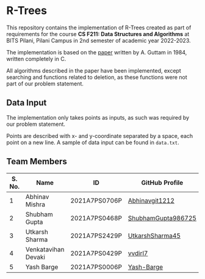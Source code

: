 # R-Trees

This repository contains the implementation of R-Trees created as part of requirements for the course **CS F211: Data Structures and Algorithms** at BITS Pilani, Pilani Campus in 2nd semester of academic year 2022-2023.

The implementation is based on the [paper](http://www-db.deis.unibo.it/courses/SI-LS/papers/Gut84.pdf) written by A. Guttam in 1984, written completely in C.

All algorithms described in the paper have been implemented, except searching and functions related to deletion, as these functions were not part of our problem statement.

## Data Input

The implementation only takes points as inputs, as such was required by our problem statement.

Points are described with x- and y-coordinate separated by a space, each point on a new line. A sample of data input can be found in `data.txt`.

## Team Members

| S. No. | Name                | ID            |  GitHub Profile                                             |
| ------ | ------------------- | ------------- | ----------------------------------------------------------- |
| 1      | Abhinav Mishra      | 2021A7PS0706P | [Abhinavgit1212](https://github.com/Abhinavgit1212)         |
| 2      | Shubham Gupta       | 2021A7PS0468P | [ShubhamGupta986725](https://github.com/ShubhamGupta986725) |
| 3      | Utkarsh Sharma      | 2021A7PS2429P | [UtkarshSharma45](https://github.com/UtkarshSharma45)       |
| 4      | Venkatavihan Devaki | 2021A7PS0429P | [vvdirl7](https://github.com/vvdirl7)                       |
| 5      | Yash Barge          | 2021A7PS0006P | [Yash-Barge](https://github.com/Yash-Barge)                 |
